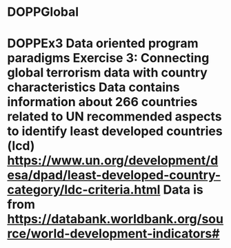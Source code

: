 # DOPPGlobal
# DOPPEx3 Data oriented program paradigms Exercise 3: Connecting global terrorism data with country characteristics  Data contains information about 266 countries related to UN recommended aspects to identify least developed countries (lcd) https://www.un.org/development/desa/dpad/least-developed-country-category/ldc-criteria.html  Data is from https://databank.worldbank.org/source/world-development-indicators#
